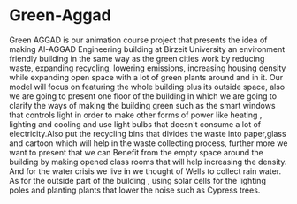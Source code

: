 # Green-Aggad
Green AGGAD is our animation course project that presents the idea of making Al-AGGAD Engineering building at Birzeit University an environment friendly building in the same way as the green cities work by reducing waste, expanding recycling, lowering emissions, increasing housing density while expanding open space with a lot of green plants around and in it. Our model will focus on featuring the whole building plus its outside space, also we are going to present one floor of the building in which we are going to clarify the ways of making the building green such as the smart windows that controls light in order to make other forms of power like heating , lighting and cooling and use light bulbs that doesn't consume a lot of electricity.Also put the recycling bins that divides the waste into paper,glass and cartoon which will help in the waste collecting process, further more we want to present that we can Benefit from the empty space around the building by making opened class rooms that will help increasing the density. And for the water crisis we live in we thought of Wells to collect rain water. As for the outside part of the building , using solar cells for the lighting poles and planting plants that lower the noise such as Cypress trees.
